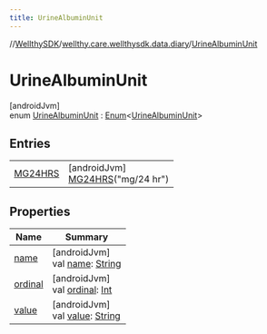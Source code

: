 ```yaml
---
title: UrineAlbuminUnit
---
```

//[WellthySDK](../../../index.html)/[wellthy.care.wellthysdk.data.diary](../index.html)/[UrineAlbuminUnit](index.html)



# UrineAlbuminUnit



[androidJvm]\
enum [UrineAlbuminUnit](index.html) : [Enum](https://kotlinlang.org/api/latest/jvm/stdlib/kotlin/-enum/index.html)&lt;[UrineAlbuminUnit](index.html)&gt;



## Entries


| | |
|---|---|
| [MG24HRS](-m-g24-h-r-s/index.html) | [androidJvm]<br>[MG24HRS](-m-g24-h-r-s/index.html)("mg/24 hr") |


## Properties


| Name | Summary |
|---|---|
| [name](../../wellthy.care.wellthysdk.data.profile.you/-gender/-male/index.html#-372974862%2FProperties%2F-1123460525) | [androidJvm]<br>val [name](../../wellthy.care.wellthysdk.data.profile.you/-gender/-male/index.html#-372974862%2FProperties%2F-1123460525): [String](https://kotlinlang.org/api/latest/jvm/stdlib/kotlin/-string/index.html) |
| [ordinal](../../wellthy.care.wellthysdk.data.profile.you/-gender/-male/index.html#-739389684%2FProperties%2F-1123460525) | [androidJvm]<br>val [ordinal](../../wellthy.care.wellthysdk.data.profile.you/-gender/-male/index.html#-739389684%2FProperties%2F-1123460525): [Int](https://kotlinlang.org/api/latest/jvm/stdlib/kotlin/-int/index.html) |
| [value](value.html) | [androidJvm]<br>val [value](value.html): [String](https://kotlinlang.org/api/latest/jvm/stdlib/kotlin/-string/index.html) |


